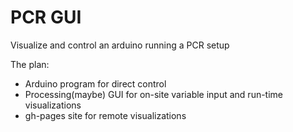 # PCR GUI
Visualize and control an arduino running a PCR setup



The plan:
- Arduino program for direct control
- Processing(maybe) GUI for on-site variable input and run-time visualizations
- gh-pages site for remote visualizations